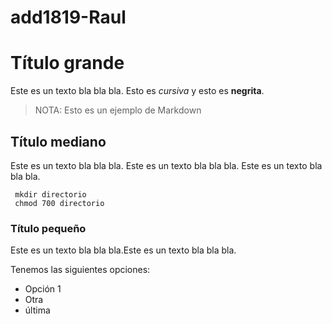 # add1819-Raul
# Título grande

Este es un texto bla bla bla. Esto es *cursiva* y esto es **negrita**.

> NOTA: Esto es un ejemplo de Markdown

## Título mediano

Este es un texto bla bla bla. Este es un texto bla bla bla. Este es un texto bla bla bla.
```
 mkdir directorio
 chmod 700 directorio
```

### Título pequeño

Este es un texto bla bla bla.Este es un texto bla bla bla.

Tenemos las siguientes opciones:

* Opción 1
* Otra
* última

[]()
